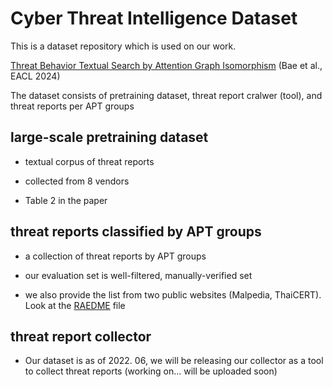 # Cyber Threat Intelligence Dataset

This is a dataset repository which is used on our work. 

[Threat Behavior Textual Search by Attention Graph Isomorphism](https://aclanthology.org/2024.eacl-long.160) (Bae et al., EACL 2024)

The dataset consists of pretraining dataset, threat report cralwer (tool), and threat reports per APT groups 

 ## large-scale pretraining dataset 

 - textual corpus of threat reports

 - collected from 8 vendors

 - Table 2 in the paper 

 ## threat reports classified by APT groups

 - a collection of threat reports by APT groups

 - our evaluation set is well-filtered, manually-verified set 

 - we also provide the list from two public websites (Malpedia, ThaiCERT). Look at the [RAEDME](/threat-reports-per-group) file 

  ## threat report collector 

   - Our dataset is as of 2022. 06, we will be releasing our collector as a tool to collect threat reports (working on... will be uploaded soon)
